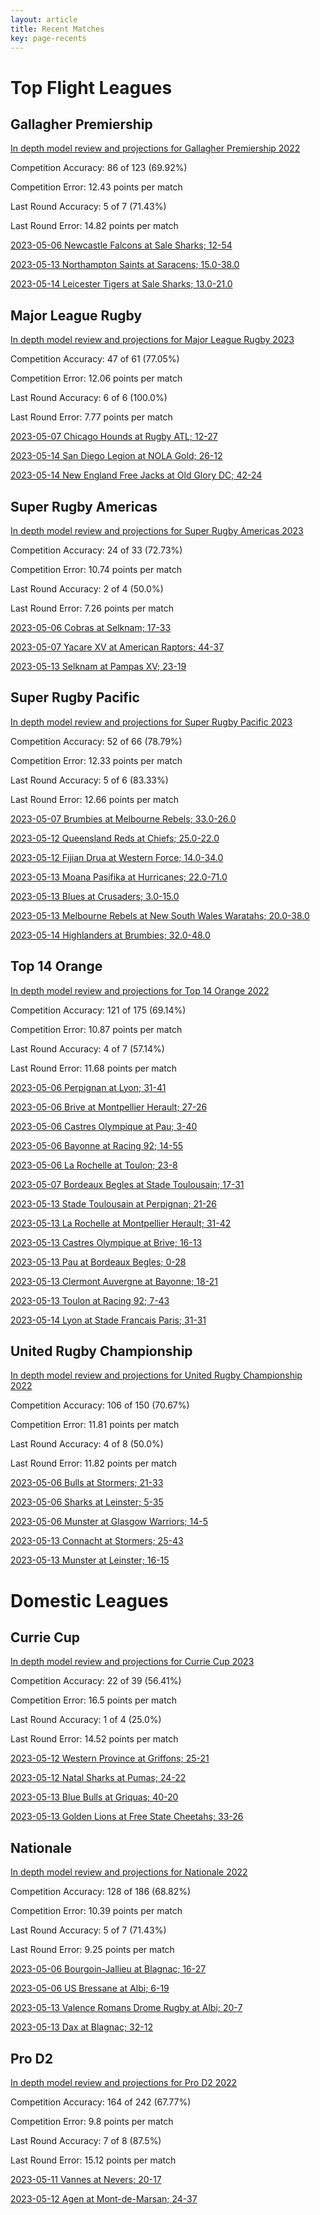 ```yaml
---  
layout: article  
title: Recent Matches  
key: page-recents  
---
```

# Top Flight Leagues

## Gallagher Premiership


[In depth model review and projections for Gallagher Premiership 2022](comp_files/Gallagher_Premiership_2022)

Competition Accuracy: 86 of 123 (69.92%)

Competition Error: 12.43 points per match

Last Round Accuracy: 5 of 7 (71.43%)

Last Round Error: 14.82 points per match

[2023-05-06 Newcastle Falcons at Sale Sharks; 12-54](reviews//2023-05-06-SaleSharks-NewcastleFalcons)

[2023-05-13 Northampton Saints at Saracens; 15.0-38.0](reviews//2023-05-13-Saracens-NorthamptonSaints)

[2023-05-14 Leicester Tigers at Sale Sharks; 13.0-21.0](reviews//2023-05-14-SaleSharks-LeicesterTigers)
## Major League Rugby


[In depth model review and projections for Major League Rugby 2023](comp_files/Major_League_Rugby_2023)

Competition Accuracy: 47 of 61 (77.05%)

Competition Error: 12.06 points per match

Last Round Accuracy: 6 of 6 (100.0%)

Last Round Error: 7.77 points per match

[2023-05-07 Chicago Hounds at Rugby ATL; 12-27](reviews//2023-05-07-RugbyATL-ChicagoHounds)

[2023-05-14 San Diego Legion at NOLA Gold; 26-12](reviews//2023-05-14-NOLAGold-SanDiegoLegion)

[2023-05-14 New England Free Jacks at Old Glory DC; 42-24](reviews//2023-05-14-OldGloryDC-NewEnglandFreeJacks)
## Super Rugby Americas


[In depth model review and projections for Super Rugby Americas 2023](comp_files/Super_Rugby_Americas_2023)

Competition Accuracy: 24 of 33 (72.73%)

Competition Error: 10.74 points per match

Last Round Accuracy: 2 of 4 (50.0%)

Last Round Error: 7.26 points per match

[2023-05-06 Cobras at Selknam; 17-33](reviews//2023-05-06-Selknam-Cobras)

[2023-05-07 Yacare XV at American Raptors; 44-37](reviews//2023-05-07-AmericanRaptors-YacareXV)

[2023-05-13 Selknam at Pampas XV; 23-19](reviews//2023-05-13-PampasXV-Selknam)
## Super Rugby Pacific


[In depth model review and projections for Super Rugby Pacific 2023](comp_files/Super_Rugby_Pacific_2023)

Competition Accuracy: 52 of 66 (78.79%)

Competition Error: 12.33 points per match

Last Round Accuracy: 5 of 6 (83.33%)

Last Round Error: 12.66 points per match

[2023-05-07 Brumbies at Melbourne Rebels; 33.0-26.0](reviews//2023-05-07-MelbourneRebels-Brumbies)

[2023-05-12 Queensland Reds at Chiefs; 25.0-22.0](reviews//2023-05-12-Chiefs-QueenslandReds)

[2023-05-12 Fijian Drua at Western Force; 14.0-34.0](reviews//2023-05-12-WesternForce-FijianDrua)

[2023-05-13 Moana Pasifika at Hurricanes; 22.0-71.0](reviews//2023-05-13-Hurricanes-MoanaPasifika)

[2023-05-13 Blues at Crusaders; 3.0-15.0](reviews//2023-05-13-Crusaders-Blues)

[2023-05-13 Melbourne Rebels at New South Wales Waratahs; 20.0-38.0](reviews//2023-05-13-NewSouthWalesWaratahs-MelbourneRebels)

[2023-05-14 Highlanders at Brumbies; 32.0-48.0](reviews//2023-05-14-Brumbies-Highlanders)
## Top 14 Orange


[In depth model review and projections for Top 14 Orange 2022](comp_files/Top_14_Orange_2022)

Competition Accuracy: 121 of 175 (69.14%)

Competition Error: 10.87 points per match

Last Round Accuracy: 4 of 7 (57.14%)

Last Round Error: 11.68 points per match

[2023-05-06 Perpignan at Lyon; 31-41](reviews//2023-05-06-Lyon-Perpignan)

[2023-05-06 Brive at Montpellier Herault; 27-26](reviews//2023-05-06-MontpellierHerault-Brive)

[2023-05-06 Castres Olympique at Pau; 3-40](reviews//2023-05-06-Pau-CastresOlympique)

[2023-05-06 Bayonne at Racing 92; 14-55](reviews//2023-05-06-Racing92-Bayonne)

[2023-05-06 La Rochelle at Toulon; 23-8](reviews//2023-05-06-Toulon-LaRochelle)

[2023-05-07 Bordeaux Begles at Stade Toulousain; 17-31](reviews//2023-05-07-StadeToulousain-BordeauxBegles)

[2023-05-13 Stade Toulousain at Perpignan; 21-26](reviews//2023-05-13-Perpignan-StadeToulousain)

[2023-05-13 La Rochelle at Montpellier Herault; 31-42](reviews//2023-05-13-MontpellierHerault-LaRochelle)

[2023-05-13 Castres Olympique at Brive; 16-13](reviews//2023-05-13-Brive-CastresOlympique)

[2023-05-13 Pau at Bordeaux Begles; 0-28](reviews//2023-05-13-BordeauxBegles-Pau)

[2023-05-13 Clermont Auvergne at Bayonne; 18-21](reviews//2023-05-13-Bayonne-ClermontAuvergne)

[2023-05-13 Toulon at Racing 92; 7-43](reviews//2023-05-13-Racing92-Toulon)

[2023-05-14 Lyon at Stade Francais Paris; 31-31](reviews//2023-05-14-StadeFrancaisParis-Lyon)
## United Rugby Championship


[In depth model review and projections for United Rugby Championship 2022](comp_files/United_Rugby_Championship_2022)

Competition Accuracy: 106 of 150 (70.67%)

Competition Error: 11.81 points per match

Last Round Accuracy: 4 of 8 (50.0%)

Last Round Error: 11.82 points per match

[2023-05-06 Bulls at Stormers; 21-33](reviews//2023-05-06-Stormers-Bulls)

[2023-05-06 Sharks at Leinster; 5-35](reviews//2023-05-06-Leinster-Sharks)

[2023-05-06 Munster at Glasgow Warriors; 14-5](reviews//2023-05-06-GlasgowWarriors-Munster)

[2023-05-13 Connacht at Stormers; 25-43](reviews//2023-05-13-Stormers-Connacht)

[2023-05-13 Munster at Leinster; 16-15](reviews//2023-05-13-Leinster-Munster)
# Domestic Leagues

## Currie Cup


[In depth model review and projections for Currie Cup 2023](comp_files/Currie_Cup_2023)

Competition Accuracy: 22 of 39 (56.41%)

Competition Error: 16.5 points per match

Last Round Accuracy: 1 of 4 (25.0%)

Last Round Error: 14.52 points per match

[2023-05-12 Western Province at Griffons; 25-21](reviews//2023-05-12-Griffons-WesternProvince)

[2023-05-12 Natal Sharks at Pumas; 24-22](reviews//2023-05-12-Pumas-NatalSharks)

[2023-05-13 Blue Bulls at Griquas; 40-20](reviews//2023-05-13-Griquas-BlueBulls)

[2023-05-13 Golden Lions at Free State Cheetahs; 33-26](reviews//2023-05-13-FreeStateCheetahs-GoldenLions)
## Nationale


[In depth model review and projections for Nationale 2022](comp_files/Nationale_2022)

Competition Accuracy: 128 of 186 (68.82%)

Competition Error: 10.39 points per match

Last Round Accuracy: 5 of 7 (71.43%)

Last Round Error: 9.25 points per match

[2023-05-06 Bourgoin-Jallieu at Blagnac; 16-27](reviews//2023-05-06-Blagnac-Bourgoin-Jallieu)

[2023-05-06 US Bressane at Albi; 6-19](reviews//2023-05-06-Albi-USBressane)

[2023-05-13 Valence Romans Drome Rugby at Albi; 20-7](reviews//2023-05-13-Albi-ValenceRomansDromeRugby)

[2023-05-13 Dax at Blagnac; 32-12](reviews//2023-05-13-Blagnac-Dax)
## Pro D2


[In depth model review and projections for Pro D2 2022](comp_files/Pro_D2_2022)

Competition Accuracy: 164 of 242 (67.77%)

Competition Error: 9.8 points per match

Last Round Accuracy: 7 of 8 (87.5%)

Last Round Error: 15.12 points per match

[2023-05-11 Vannes at Nevers; 20-17](reviews//2023-05-11-Nevers-Vannes)

[2023-05-12 Agen at Mont-de-Marsan; 24-37](reviews//2023-05-12-Mont-de-Marsan-Agen)